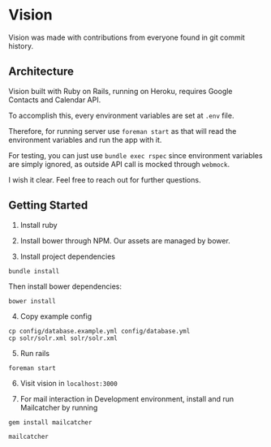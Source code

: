 # Vision

Vision was made with contributions from everyone found in git commit history.

## Architecture

Vision built with Ruby on Rails, running on Heroku, requires Google Contacts and Calendar API.

To accomplish this, every environment variables are set at `.env` file.

Therefore, for running server use `foreman start` as that will read the environment variables and
run the app with it.

For testing, you can just use `bundle exec rspec` since environment variables are simply ignored,
as outside API call is mocked through `webmock`.

I wish it clear. Feel free to reach out for further questions.

## Getting Started

1. Install ruby

2. Install bower through NPM. Our assets are managed by bower.

3. Install project dependencies
```
bundle install
```
Then install bower dependencies:
```
bower install
```
4. Copy example config
```
cp config/database.example.yml config/database.yml
cp solr/solr.xml solr/solr.xml
```

5. Run rails
```
foreman start
```

6. Visit vision in `localhost:3000`


7. For mail interaction in Development environment, install and run Mailcatcher by running
```
gem install mailcatcher

mailcatcher

```
